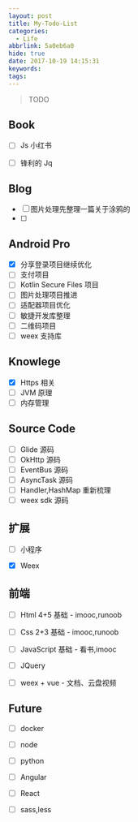 ```yaml
---
layout: post
title: My-Todo-List
categories:
  - Life
abbrlink: 5a0eb6a0
hide: true
date: 2017-10-19 14:15:31
keywords:
tags:
---
```

 
> TODO


## Book

- [ ] Js 小红书
- [ ] 锋利的 Jq


## Blog

- [ ] 图片处理先整理一篇关于涂鸦的
- [ ] 

## Android Pro

- [x] 分享登录项目继续优化
- [ ] 支付项目
- [ ] Kotlin Secure Files 项目
- [ ] 图片处理项目推进
- [ ] 适配器项目优化
- [ ] 敏捷开发库整理
- [ ] 二维码项目
- [ ] weex 支持库

## Knowlege

- [x] Https 相关
- [ ] JVM 原理
- [ ] 内存管理

## Source Code

- [ ] Glide 源码
- [ ] OkHttp 源码
- [ ] EventBus 源码
- [ ] AsyncTask 源码
- [ ] Handler,HashMap 重新梳理
- [ ] weex sdk 源码

## 扩展

- [ ] 小程序
- [x] Weex 


## 前端

- [ ] Html 4+5 基础 - imooc,runoob
- [ ] Css 2+3 基础 - imooc,runoob
- [ ] JavaScript 基础 - 看书,imooc
- [ ] JQuery 
- [ ] weex + vue - 文档、云盘视频


## Future

- [ ] docker
- [ ] node
- [ ] python
- [ ] Angular
- [ ] React
- [ ] sass,less

